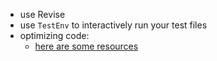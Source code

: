 - use Revise
- use `TestEnv` to interactively run your test files
- optimizing code: 
  - [here are some resources](https://techytok.com/code-optimisation-in-julia/)